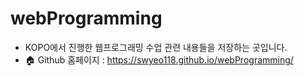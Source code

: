 # webProgramming
- KOPO에서 진행한 웹프로그래밍 수업 관련 내용들을 저장하는 곳입니다.
- 🏠 Github 홈페이지 : https://swyeo118.github.io/webProgramming/
